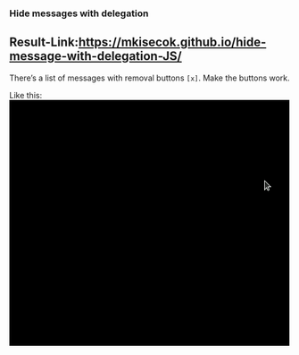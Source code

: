 ### Hide messages with delegation

## Result-Link:https://mkisecok.github.io/hide-message-with-delegation-JS/

There’s a list of messages with removal buttons  `[x]`. Make the buttons work.

Like this:
![JavaScript digital clock project](./gif/eventdelegation.gif)



